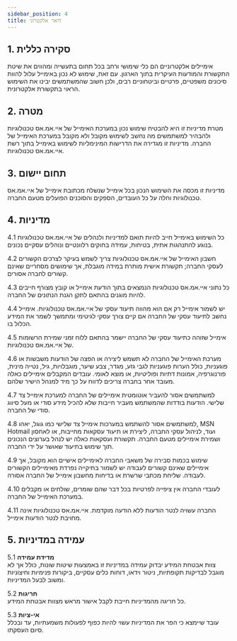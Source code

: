 ```yaml
---
sidebar_position: 4
title: דואר אלקטרוני
---
```



## 1. סקירה כללית
אימיילים אלקטרוניים הם כלי שימושי ורחב בכל תחום בתעשייה ומהווים את שיטת התקשורת והמודעות העיקרית בתוך הארגון. עם זאת, שימוש לא נכון באימייל עלול להוות סיכונים משפטיים, פרטיים וביטחוניים רבים, ולכן חשוב שהמשתמשים יבינו את השימוש הראוי בתקשורת אלקטרונית.

## 2. מטרה
מטרת מדיניות זו היא להבטיח שימוש נכון במערכת האימייל של איי.אמ.אס טכנולוגיות ולהבהיר למשתמשים מה נחשב לשימוש מקובל ולא מקובל במערכת האימייל של החברה. מדיניות זו מגדירה את הדרישות המינימליות לשימוש באימייל בתוך רשת איי.אמ.אס טכנולוגיות.

## 3. תחום יישום 
מדיניות זו מכסה את השימוש הנכון בכל אימייל שנשלח מכתובת אימייל של איי.אמ.אס טכנולוגיות וחלה על כל העובדים, הספקים והסוכנים הפועלים מטעם החברה.

## 4. מדיניות

4.1 כל השימוש באימייל חייב להיות תואם למדיניות ולנהלים של איי.אמ.אס טכנולוגיות בנוגע להתנהגות אתית, בטיחות, עמידה בחוקים רלוונטיים ונוהלים עסקיים נכונים.

4.2 חשבון האימייל של איי.אמ.אס טכנולוגיות צריך לשמש בעיקר לצרכים הקשורים לעסקי החברה; תקשורת אישית מותרת במידה מוגבלת, אך שימושים מסחריים שאינם קשורים לחברה אסורים.

4.3 כל נתוני איי.אמ.אס טכנולוגיות הנמצאים בתוך הודעת אימייל או קובץ מצורף חייבים להיות מוגנים בהתאם לתקן הגנת הנתונים של החברה.

4.4 יש לשמור אימייל רק אם הוא מהווה תיעוד עסקי של איי.אמ.אס טכנולוגיות. אימייל נחשב לתיעוד עסקי של החברה אם קיים צורך עסקי לגיטימי ומתמשך לשמר את המידע הכלול בו.

4.5 אימייל שזוהה כתיעוד עסקי של החברה יישמר בהתאם ללוח זמני שמירת הרשומות של איי.אמ.אס טכנולוגיות.

4.6 מערכת האימייל של החברה לא תשמש ליצירה או הפצה של הודעות משבשות או פוגעניות, כולל הערות פוגעניות לגבי גזע, מגדר, צבע שיער, מוגבלויות, גיל, נטייה מינית, פורנוגרפיה, אמונות דתיות ופוליטיות, או מוצא לאומי. עובדים המקבלים אימיילים כאלה מעובד אחר בחברה צריכים לדווח על כך מיד למנהל הישיר שלהם.

4.7 למשתמשים אסור להעביר אוטומטית אימיילים של החברה למערכת אימייל צד שלישי. הודעות בודדות שהמשתמש מעביר חייבות שלא להכיל מידע סודי או מעל סיווג סודי של החברה.

4.8 למשתמשים אסור להשתמש במערכות אימייל צד שלישי כמו גוגל, יאהו, MSN Hotmail ועוד, לניהול עסקי החברה, ליצירת או תיעוד עסקאות מחייבות, או לאחסון ושמירת אימיילים מטעם החברה. תקשורת ועסקאות כאלה יש לנהל בערוצים הנכונים תוך שימוש בתיעוד שאושר על ידי החברה.

4.9 שימוש בכמות סבירה של משאבי החברה לאימיילים אישיים הוא מקובל, אך אימיילים שאינם קשורים לעבודה יש לשמור בתיקייה נפרדת מאימיילים הקשורים לעבודה. שליחת מכתבי שרשרת או בדיחות מחשבון אימייל של החברה אסורה.

4.10 לעובדי החברה אין ציפייה לפרטיות בכל דבר שהם שומרים, שולחים או מקבלים במערכת האימייל של החברה.

4.11 החברה עשויה לנטר הודעות ללא הודעה מוקדמת. איי.אמ.אס טכנולוגיות אינה מחויבת לנטר הודעות אימייל.

## 5. עמידה במדיניות

5.1 **מדידת עמידה**  
צוות אבטחת המידע יבדוק עמידה במדיניות זו באמצעות שיטות שונות, כולל אך לא מוגבל לבדיקות תקופתיות, ניטור וידאו, דוחות כלים עסקיים, ביקורות פנימיות וחיצוניות ומשוב לבעל המדיניות.

5.2 **חריגות**  
כל חריגה מהמדיניות חייבת לקבל אישור מראש מצוות אבטחת המידע.

5.3 **אי-ציות**  
עובד שיימצא כי הפר את המדיניות עשוי להיות כפוף לפעולות משמעתיות, עד ובכלל סיום העסקתו.